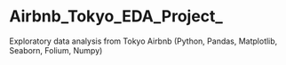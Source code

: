 # Airbnb_Tokyo_EDA_Project_
Exploratory data analysis from Tokyo Airbnb (Python, Pandas, Matplotlib, Seaborn, Folium, Numpy)
